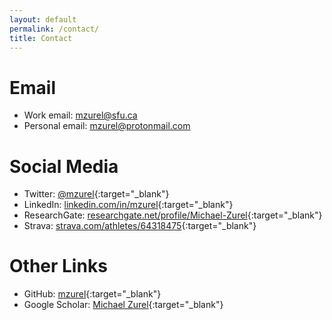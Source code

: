 ```yaml
---
layout: default
permalink: /contact/
title: Contact
---
```


# Email
- Work email: [mzurel@sfu.ca](mailto:mzurel@sfu.ca)
- Personal email: [mzurel@protonmail.com](mailto:mzurel@protonmail.com)

# Social Media
- Twitter: [@mzurel](https://twitter.com/mzurel){:target="_blank"}
- LinkedIn: [linkedin.com/in/mzurel](https://www.linkedin.com/in/mzurel){:target="_blank"}
- ResearchGate: [researchgate.net/profile/Michael-Zurel](https://www.researchgate.net/profile/Michael-Zurel){:target="_blank"}
- Strava: [strava.com/athletes/64318475](https://www.strava.com/athletes/64318475){:target="_blank"}

# Other Links
- GitHub: [mzurel](https://github.com/mzurel){:target="_blank"}
- Google Scholar: [Michael Zurel](https://scholar.google.com/citations?user=qUA_szUAAAAJ&hl=en&oi=ao){:target="_blank"}
